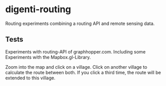 # digenti-routing

Routing experiments combining a routing API and remote sensing data.

## Tests

Experiments with routing-API of graphhopper.com. Including some Experiments with the Mapbox.gl-Library.

Zoom into the map and click on a village. Click on another village to calculate the route between both. If you click a third time, the route will be extended to this village.
